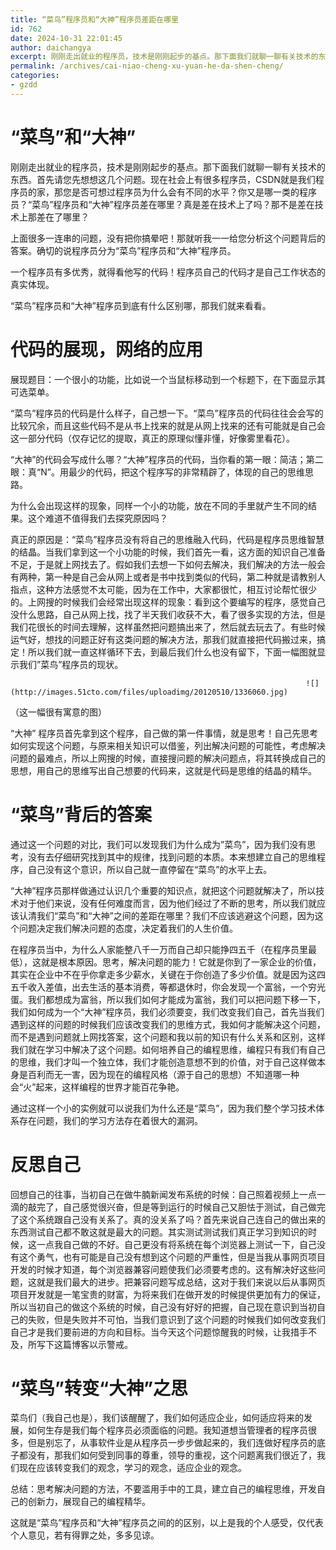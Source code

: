 ```yaml
---
title: “菜鸟”程序员和“大神”程序员差距在哪里
id: 762
date: 2024-10-31 22:01:45
author: daichangya
excerpt: 刚刚走出就业的程序员，技术是刚刚起步的基点。那下面我们就聊一聊有关技术的东西。首先请您先想想这几个问题。现在社会上有很多程序员，CSDN就是我们程序员的家，那您是否可想过程序员为什么会有不同的水平？你又是哪一类的程序员？“菜鸟”程序员和“大神”程序员差在哪里？真是差在技术上了吗？那不是差在技术上那差在了哪里？
permalink: /archives/cai-niao-cheng-xu-yuan-he-da-shen-cheng/
categories:
- gzdd
---
```


# “菜鸟”和“大神”

刚刚走出就业的程序员，技术是刚刚起步的基点。那下面我们就聊一聊有关技术的东西。首先请您先想想这几个问题。现在社会上有很多程序员，CSDN就是我们程序员的家，那您是否可想过程序员为什么会有不同的水平？你又是哪一类的程序员？“菜鸟”程序员和“大神”程序员差在哪里？真是差在技术上了吗？那不是差在技术上那差在了哪里？

上面很多一连串的问题，没有把你搞晕吧！那就听我一一给您分析这个问题背后的答案。确切的说程序员分为“菜鸟”程序员和“大神”程序员。

一个程序员有多优秀，就得看他写的代码！程序员自己的代码才是自己工作状态的真实体现。

“菜鸟”程序员和“大神”程序员到底有什么区别哪，那我们就来看看。

# 代码的展现，网络的应用

展现题目：一个很小的功能，比如说一个当鼠标移动到一个标题下，在下面显示其可选菜单。

“菜鸟”程序员的代码是什么样子，自己想一下。“菜鸟”程序员的代码往往会会写的比较冗余，而且这些代码不是从书上找来的就是从网上找来的还有可能就是自己会这一部分代码（仅存记忆的提取，真正的原理似懂非懂，好像雾里看花）。

“大神”的代码会写成什么哪？“大神”程序员的代码，当你看的第一眼：简洁；第二眼：真“N”。用最少的代码，把这个程序写的非常精辟了，体现的自己的思维思路。

为什么会出现这样的现象，同样一个小的功能，放在不同的手里就产生不同的结果。这个难道不值得我们去探究原因吗？

真正的原因是：“菜鸟”程序员没有将自己的思维融入代码，代码是程序员思维智慧的结晶。当我们拿到这一个小功能的时候，我们首先一看，这方面的知识自己准备不足，于是就上网找去了。假如我们去想一下如何去解决，我们解决的方法一般会有两种，第一种是自己会从网上或者是书中找到类似的代码，第二种就是请教别人指点，这种方法感觉不太可能，因为在工作中，大家都很忙，相互讨论帮忙很少的。上网搜的时候我们会经常出现这样的现象：看到这个要编写的程序，感觉自己没什么思路，自己从网上找，找了半天我们收获不大，看了很多实现的方法，但是我们花很长的时间去理解，这样虽然把问题搞出来了，然后就去玩去了。有些时候运气好，想找的问题正好有这类问题的解决方法，那我们就直接把代码搬过来，搞定！所以我们就一直这样循环下去，到最后我们什么也没有留下，下面一幅图就显示我们”菜鸟”程序员的现状。  

                                                                      ![](http://images.51cto.com/files/uploadimg/20120510/1336060.jpg)

（这一幅很有寓意的图）

“大神” 程序员首先拿到这个程序，自己做的第一件事情，就是思考！自己先思考如何实现这个问题，与原来相关知识可以借鉴，列出解决问题的可能性，考虑解决问题的最难点，所以上网搜的时候，直接搜问题的解决问题点，将其转换成自己的思想，用自己的思维写出自己想要的代码来，这就是代码是思维的结晶的精华。

# “菜鸟”背后的答案

通过这一个问题的对比，我们可以发现我们为什么成为”菜鸟”，因为我们没有思考，没有去仔细研究找到其中的规律，找到问题的本质。本来想建立自己的思维程序，自己没有这个意识，所以自己就一直停留在“菜鸟”的水平上去。

 “大神”程序员那样做通过认识几个重要的知识点，就把这个问题就解决了，所以技术对于他们来说，没有任何难度而言，因为他们经过了不断的思考，所以我们就应该认清我们“菜鸟”和“大神”之间的差距在哪里？我们不应该逃避这个问题，因为这个问题决定我们解决问题的态度，决定着我们的人生价值。

在程序员当中，为什么人家能整八千一万而自己却只能挣四五千（在程序员里最低），这就是根本原因。思考，解决问题的能力！它就是你到了一家企业的价值，其实在企业中不在乎你拿走多少薪水，关键在于你创造了多少价值。就是因为这四五千收入差值，出去生活的基本消费，等都退休时，你会发现一个富翁，一个穷光蛋。我们都想成为富翁，所以我们如何才能成为富翁，我们可以把问题下移一下，我们如何成为一个“大神”程序员，我们必须要变，我们改变我们自己，首先当我们遇到这样的问题的时候我们应该改变我们的思维方式，我如何才能解决这个问题，而不是遇到问题就上网找答案，这个问题和我以前的知识有什么关系和区别，这样我们就在学习中解决了这个问题。如何培养自己的编程思维，编程只有我们有自己的思维，我们才叫一个独立体，我们才能创造意想不到的价值，对于自己这样做本身是百利而无一害，因为现在的编程风格（源于自己的思想）不知道哪一种会“火”起来，这样编程的世界才能百花争艳。

通过这样一个小的实例就可以说我们为什么还是“菜鸟”，因为我们整个学习技术体系存在问题，我们的学习方法存在着很大的漏洞。

# 反思自己

回想自己的往事，当初自己在做牛腩新闻发布系统的时候：自己照着视频上一点一滴的敲完了，自己感觉很兴奋，但是等到运行的时候自己又胆怯于测试，自己做完了这个系统跟自己没有关系了。真的没关系了吗？首先来说自己连自己的做出来的东西测试自己都不敢这就是最大的问题。其实测试测试我们真正学习到知识的时候，这一点我自己做的不好。自己更没有将系统在每个浏览器上测试一下，自己没有这个勇气，也有可能是自己没有想到这个问题的严重性，但是当我从事网页项目开发的时候才知道，每个浏览器兼容问题使我们必须要考虑的。这有解决好这些问题，这就是我们最大的进步。把兼容问题写成总结，这对于我们来说以后从事网页项目开发就是一笔宝贵的财富，为将来我们在做开发的时候提供更加有力的保证，所以当初自己的做这个系统的时候，自己没有好好的把握，自己现在意识到当初自己的失败，但是失败并不可怕，当我们意识到了这个问题的时候我们如何改变我们自己才是我们要前进的方向和目标。当今天这个问题惊醒我的时候，让我措手不及，所写下这篇博客以示警戒。

# “菜鸟”转变“大神”之思

菜鸟们（我自己也是），我们该醒醒了，我们如何适应企业，如何适应将来的发展，如何生存是我们每个程序员必须面临的问题。我知道想当管理者的程序员很多，但是别忘了，从事软件业是从程序员一步步做起来的，我们连做好程序员的底子都没有，那我们如何受到同事的尊重，领导的重视，这个问题离我们很近了，我们现在应该转变我们的观念，学习的观念，适应企业的观念。

总结：思考解决问题的方法，不要滥用手中的工具，建立自己的编程思维，开发自己的创新力，展现自己的编程精华。

这就是“菜鸟”程序员和“大神”程序员之间的的区别，以上是我的个人感受，仅代表个人意见，若有得罪之处，多多见谅。